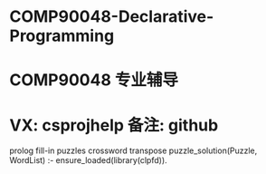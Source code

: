 # COMP90048-Declarative-Programming
# COMP90048 专业辅导
# VX: csprojhelp 备注: github

prolog fill-in puzzles crossword transpose puzzle_solution(Puzzle, WordList) :- ensure_loaded(library(clpfd)).
